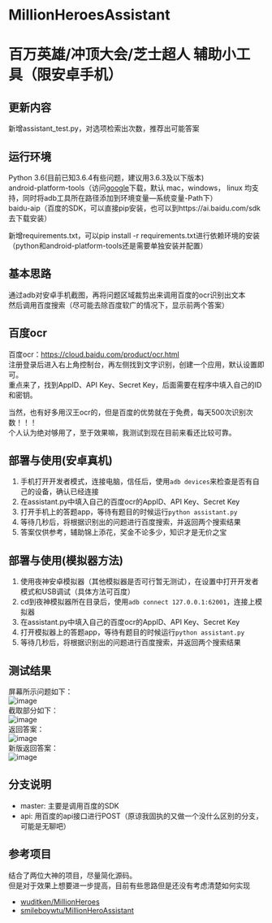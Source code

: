 # MillionHeroesAssistant

# 百万英雄/冲顶大会/芝士超人 辅助小工具（限安卓手机）

## 更新内容
新增assistant_test.py，对选项检索出次数，推荐出可能答案

## 运行环境
Python 3.6(目前已知3.6.4有些问题，建议用3.6.3及以下版本)<br/>
android-platform-tools（访问[google](https://developer.android.google.cn/studio/releases/platform-tools.html)下载，默认 mac，windows， linux 均支持，同时将adb工具所在路径添加到环境变量—系统变量-Path下）<br/>
baidu-aip（百度的SDK，可以直接pip安装，也可以到https://ai.baidu.com/sdk 去下载安装）<br/>

新增requirements.txt，可以pip install -r requirements.txt进行依赖环境的安装（python和android-platform-tools还是需要单独安装并配置）


## 基本思路
通过adb对安卓手机截图，再将问题区域裁剪出来调用百度的ocr识别出文本<br/>
然后调用百度搜索（尽可能去除百度软广的情况下，显示前两个答案）

## 百度ocr
百度ocr：https://cloud.baidu.com/product/ocr.html<br/>
注册登录后进入右上角控制台，再左侧找到文字识别，创建一个应用，默认设置即可。<br/>
重点来了，找到AppID、API Key、Secret Key，后面需要在程序中填入自己的ID和密钥。<br/>

当然，也有好多用汉王ocr的，但是百度的优势就在于免费，每天500次识别次数！！！<br/>
个人认为绝对够用了，至于效果嘛，我测试到现在目前来看还比较可靠。<br/>

## 部署与使用(安卓真机)
1. 手机打开开发者模式，连接电脑，信任后，使用`adb devices`来检查是否有自己的设备，确认已经连接
2. 在assistant.py中填入自己的百度ocr的AppID、API Key、Secret Key
3. 打开手机上的答题app，等待有题目的时候运行`python assistant.py`
4. 等待几秒后，将根据识别出的问题进行百度搜索，并返回两个搜索结果
5. 答案仅供参考，辅助锦上添花，奖金不论多少，知识才是无价之宝

## 部署与使用(模拟器方法)
1. 使用夜神安卓模拟器（其他模拟器是否可行暂无测试），在设置中打开开发者模式和USB调试（具体方法可百度）
2. cd到夜神模拟器所在目录后，使用`adb connect 127.0.0.1:62001`，连接上模拟器
3. 在assistant.py中填入自己的百度ocr的AppID、API Key、Secret Key
4. 打开模拟器上的答题app，等待有题目的时候运行`python assistant.py`
5. 等待几秒后，将根据识别出的问题进行百度搜索，并返回两个搜索结果


## 测试结果
屏幕所示问题如下：<br/>
![image](https://github.com/yyzhou94/MillionHeroesAssistant/blob/master/screenshot.png?raw=true)<br/>
截取部分如下：<br/>
![image](https://github.com/yyzhou94/MillionHeroesAssistant/blob/master/crop_test1.png?raw=true)<br/>
返回答案：<br/>
![image](https://github.com/yyzhou94/MillionHeroesAssistant/blob/master/1.PNG)<br/>
新版返回答案：<br/>
![image](https://github.com/yyzhou94/MillionHeroesAssistant/blob/master/3.PNG)<br/>
## 分支说明

- master: 主要是调用百度的SDK
- api: 用百度的api接口进行POST（原谅我固执的又做一个没什么区别的分支，可能是无聊吧）

## 参考项目
结合了两位大神的项目，尽量简化源码。<br/>
但是对于效果上想要进一步提高，目前有些思路但是还没有考虑清楚如何实现<br/>
- [wuditken/MillionHeroes](https://github.com/wuditken/MillionHeroes)
- [smileboywtu/MillionHeroAssistant](https://github.com/smileboywtu/MillionHeroAssistant)
